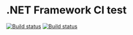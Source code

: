 # .NET Framework CI test

[![Build status](https://github.com/hkato/net48-action-test/actions/workflows/build.yml/badge.svg)](https://github.com/hkato/net48-action-test/actions)
[![Build status](https://ci.appveyor.com/api/projects/status/279gihsjo62hj48p?svg=true)](https://ci.appveyor.com/project/hkato/net48-action-test)
